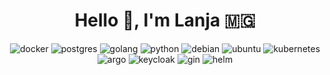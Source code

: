 <h1 align="center">Hello 👋, I'm Lanja 🇲🇬</h1>

<p align="center">
<img src="https://img.shields.io/badge/docker-%230db7ed.svg?logo=docker&logoColor=white&style=for-the-badge" alt="docker">
<img src="https://img.shields.io/badge/postgres-%23316192.svg?logo=postgresql&logoColor=white&style=for-the-badge" alt="postgres">
<img src="https://img.shields.io/badge/go-%2300ADD8.svg?logo=go&logoColor=white&style=for-the-badge" alt="golang">
<img src="https://img.shields.io/badge/python-black?logo=python&style=for-the-badge" alt="python">
<img src="https://img.shields.io/badge/Debian-D70A53?&logo=debian&logoColor=white&style=for-the-badge" alt="debian">
<img src="https://img.shields.io/badge/Ubuntu-E95420?logo=ubuntu&logoColor=white&style=for-the-badge" alt="ubuntu">
<img src="https://img.shields.io/badge/Kubernetes-326CE5?logo=kubernetes&logoColor=fff&style=for-the-badge" alt="kubernetes">
<img src="https://img.shields.io/badge/argo-white?logo=argo&style=for-the-badge" alt="argo">
<img src="https://img.shields.io/badge/keycloak-blue?logo=keycloak&style=for-the-badge" alt="keycloak">
<img src="https://img.shields.io/badge/gin-black?logo=gin&style=for-the-badge" alt="gin">
<img src="https://img.shields.io/badge/helm-blue?logo=helm&style=for-the-badge" alt="helm">
</p>

